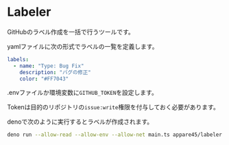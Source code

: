 # Labeler

GitHubのラベル作成を一括で行うツールです。

yamlファイルに次の形式でラベルの一覧を定義します。

```yml
labels:
  - name: "Type: Bug Fix"
    description: "バグの修正"
    color: "#FF7043" 
```

.envファイルか環境変数に`GITHUB_TOKEN`を設定します。

Tokenは目的のリポジトリの`issue:write`権限を付与しておく必要があります。

denoで次のように実行するとラベルが作成されます。

```bash
deno run --allow-read --allow-env --allow-net main.ts appare45/labeler./example.yml
```
